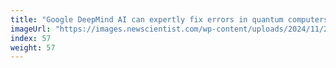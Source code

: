 ```yaml
---
title: "Google DeepMind AI can expertly fix errors in quantum computers"
imageUrl: "https://images.newscientist.com/wp-content/uploads/2024/11/20133032/SEI_230287871.jpg?width=788"
index: 57
weight: 57
---
```

